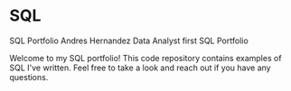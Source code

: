 # SQL
SQL Portfolio
Andres Hernandez Data Analyst first SQL Portfolio

Welcome to my SQL portfolio! This code repository contains examples of SQL I've written. 
Feel free to take a look and reach out if you have any questions.
